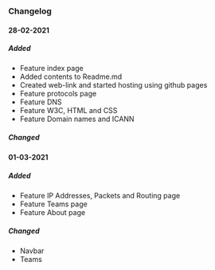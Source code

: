### Changelog

#### 28-02-2021

##### Added
- Feature index page
- Added contents to Readme.md
- Created web-link and started hosting using github pages
- Feature protocols page
- Feature DNS
- Feature W3C, HTML and CSS
- Feature Domain names and ICANN


##### Changed


#### 01-03-2021

##### Added
- Feature IP Addresses, Packets and Routing page
- Feature Teams page
- Feature About page

##### Changed
- Navbar
- Teams






